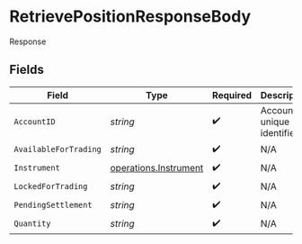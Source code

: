 # RetrievePositionResponseBody

Response


## Fields

| Field                                                          | Type                                                           | Required                                                       | Description                                                    |
| -------------------------------------------------------------- | -------------------------------------------------------------- | -------------------------------------------------------------- | -------------------------------------------------------------- |
| `AccountID`                                                    | *string*                                                       | :heavy_check_mark:                                             | Account unique identifier.                                     |
| `AvailableForTrading`                                          | *string*                                                       | :heavy_check_mark:                                             | N/A                                                            |
| `Instrument`                                                   | [operations.Instrument](../../models/operations/instrument.md) | :heavy_check_mark:                                             | N/A                                                            |
| `LockedForTrading`                                             | *string*                                                       | :heavy_check_mark:                                             | N/A                                                            |
| `PendingSettlement`                                            | *string*                                                       | :heavy_check_mark:                                             | N/A                                                            |
| `Quantity`                                                     | *string*                                                       | :heavy_check_mark:                                             | N/A                                                            |